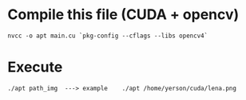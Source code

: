 # Compile this file (CUDA + opencv)

~~~
nvcc -o apt main.cu `pkg-config --cflags --libs opencv4`
~~~
# Execute
~~~
./apt path_img  ---> example    ./apt /home/yerson/cuda/lena.png
~~~
